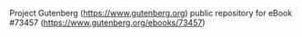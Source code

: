 Project Gutenberg (https://www.gutenberg.org) public repository for eBook #73457 (https://www.gutenberg.org/ebooks/73457)
